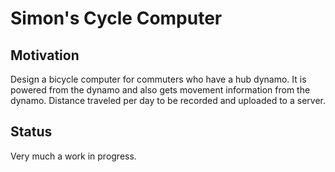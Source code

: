 # Simon's Cycle Computer

## Motivation

Design a bicycle computer for commuters who have a hub dynamo.  It is
powered from the dynamo and also gets movement information from the
dynamo.  Distance traveled per day to be recorded and uploaded to a
server.

## Status

Very much a work in progress.
